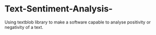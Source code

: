 # Text-Sentiment-Analysis-
Using textblob library to make a software capable to analyse positivity or negativity of a text.
